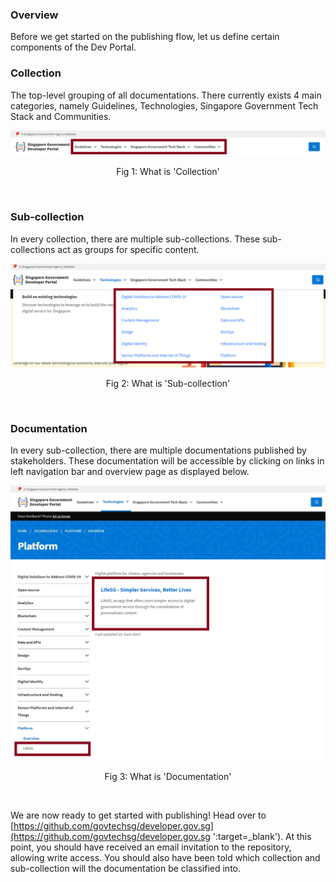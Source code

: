 ### Overview

Before we get started on the publishing flow, let us define certain components of the Dev Portal.

### Collection

The top-level grouping of all documentations. There currently exists 4 main categories, namely Guidelines, Technologies, 
Singapore Government Tech Stack and Communities.

![Fig 1: What is 'Collection'](../assets/img/page-creation-collection.png)
<p align="center">Fig 1: What is 'Collection'</p><br />

### Sub-collection

In every collection, there are multiple sub-collections. These sub-collections act as groups for specific content.

![Fig 2: What is 'Sub-collection'](../assets/img/page-creation-sub-collection.png)
<p align="center">Fig 2: What is 'Sub-collection'</p><br />

### Documentation

In every sub-collection, there are multiple documentations published by stakeholders. These documentation will be accessible by clicking on links in
left navigation bar and overview page as displayed below.

![Fig 3: What is 'Documentation'](../assets/img/page-creation-documentation.png)
<p align="center">Fig 3: What is 'Documentation'</p><br />

We are now ready to get started with publishing! Head over to [https://github.com/govtechsg/developer.gov.sg](https://github.com/govtechsg/developer.gov.sg ':target=_blank'). At this point, you should have received an 
email invitation to the repository, allowing write access. You should also have been told which collection and sub-collection will the documentation be classified into.
